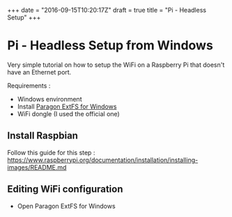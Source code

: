 +++
date = "2016-09-15T10:20:17Z"
draft = true
title = "Pi - Headless Setup"
+++

# Pi - Headless Setup from Windows

Very simple tutorial on how to setup the WiFi on a Raspberry Pi that doesn't have an Ethernet port.

Requirements :

* Windows environment
* Install [Paragon ExtFS for Windows](http://dl.paragon-software.com/demo/extwin_trial_en.msi)
* WiFi dongle (I used the official one)

## Install Raspbian

Follow this guide for this step : https://www.raspberrypi.org/documentation/installation/installing-images/README.md

## Editing WiFi configuration

* Open Paragon ExtFS for Windows
